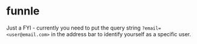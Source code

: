 funnle
======

Just a FYI - currently you need to put the query string `?email=<user@email.com>` in the address bar to identify yourself as a specific user.
